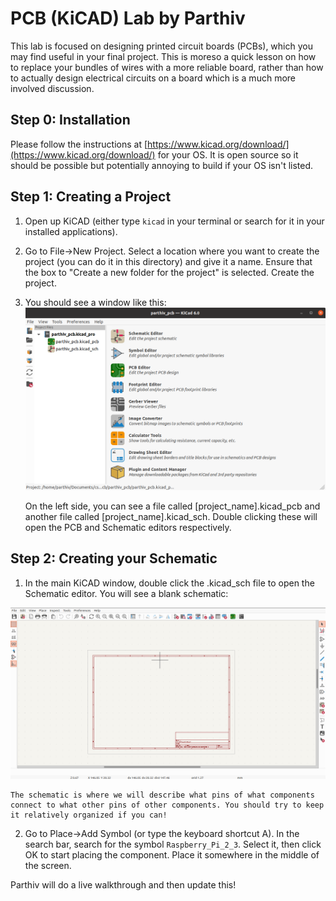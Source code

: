 # PCB (KiCAD) Lab by Parthiv

This lab is focused on designing printed circuit boards (PCBs), which you may find useful in your final project. This is moreso a quick lesson on how to replace your bundles of wires with a more reliable board, rather than how to actually design electrical circuits on a board which is a much more involved discussion. 

## Step 0: Installation

Please follow the instructions at [https://www.kicad.org/download/](https://www.kicad.org/download/) for your OS. It is open source so it should be possible but potentially annoying to build if your OS isn't listed.

## Step 1: Creating a Project

1. Open up KiCAD (either type `kicad` in your terminal or search for it in your installed applications).
2. Go to File->New Project. Select a location where you want to create the project (you can do it in this directory) and give it a name. Ensure that the box to "Create a new folder for the project" is selected. Create the project.
3. You should see a window like this:
    ![KiCAD New Project](img/kicad_newproj.png)

    On the left side, you can see a file called [project_name].kicad_pcb and another file called [project_name].kicad_sch. Double clicking these will open the PCB and Schematic editors respectively. 

## Step 2: Creating your Schematic

1. In the main KiCAD window, double click the .kicad_sch file to open the Schematic editor. You will see a blank schematic:

![Schematic Blank](img/sch_blank.png)

    The schematic is where we will describe what pins of what components connect to what other pins of other components. You should try to keep it relatively organized if you can!

2. Go to Place->Add Symbol (or type the keyboard shortcut A). In the search bar, search for the symbol `Raspberry_Pi_2_3`. Select it, then click OK to start placing the component. Place it somewhere in the middle of the screen.

Parthiv will do a live walkthrough and then update this!